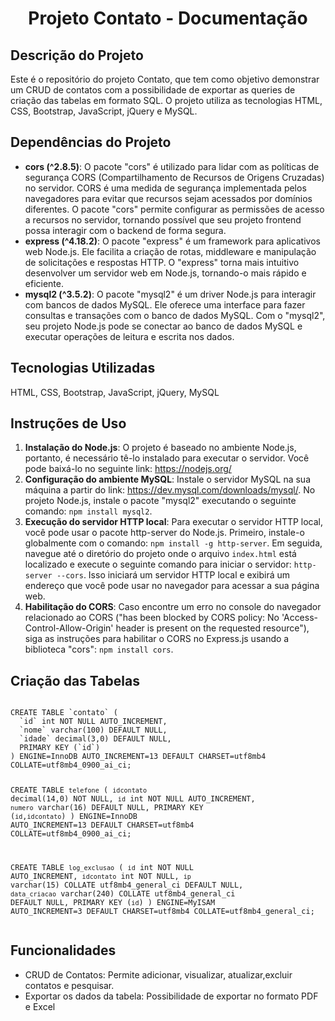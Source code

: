 <h1 align="center">Projeto Contato - Documentação</h1>

<h2>Descrição do Projeto</h2>
<p>Este é o repositório do projeto Contato, que tem como objetivo demonstrar um CRUD de contatos com a possibilidade de exportar as queries de criação das tabelas em formato SQL. O projeto utiliza as tecnologias HTML, CSS, Bootstrap, JavaScript, jQuery e MySQL.</p>

<h2>Dependências do Projeto</h2>
<ul>
  <li><strong>cors (^2.8.5)</strong>: O pacote "cors" é utilizado para lidar com as políticas de segurança CORS (Compartilhamento de Recursos de Origens Cruzadas) no servidor. CORS é uma medida de segurança implementada pelos navegadores para evitar que recursos sejam acessados por domínios diferentes. O pacote "cors" permite configurar as permissões de acesso a recursos no servidor, tornando possível que seu projeto frontend possa interagir com o backend de forma segura.</li>
  <li><strong>express (^4.18.2)</strong>: O pacote "express" é um framework para aplicativos web Node.js. Ele facilita a criação de rotas, middleware e manipulação de solicitações e respostas HTTP. O "express" torna mais intuitivo desenvolver um servidor web em Node.js, tornando-o mais rápido e eficiente.</li>
  <li><strong>mysql2 (^3.5.2)</strong>: O pacote "mysql2" é um driver Node.js para interagir com bancos de dados MySQL. Ele oferece uma interface para fazer consultas e transações com o banco de dados MySQL. Com o "mysql2", seu projeto Node.js pode se conectar ao banco de dados MySQL e executar operações de leitura e escrita nos dados.</li>
</ul>

<h2>Tecnologias Utilizadas</h2>
<p>HTML, CSS, Bootstrap, JavaScript, jQuery, MySQL</p>

<h2>Instruções de Uso</h2>
<ol>
  <li><strong>Instalação do Node.js</strong>: O projeto é baseado no ambiente Node.js, portanto, é necessário tê-lo instalado para executar o servidor. Você pode baixá-lo no seguinte link: <a href="https://nodejs.org/" target="_blank">https://nodejs.org/</a></li>
  <li><strong>Configuração do ambiente MySQL</strong>: Instale o servidor MySQL na sua máquina a partir do link: <a href="https://dev.mysql.com/downloads/mysql/" target="_blank">https://dev.mysql.com/downloads/mysql/</a>. No projeto Node.js, instale o pacote "mysql2" executando o seguinte comando: <code>npm install mysql2</code>.</li>
  <li><strong>Execução do servidor HTTP local</strong>: Para executar o servidor HTTP local, você pode usar o pacote http-server do Node.js. Primeiro, instale-o globalmente com o comando: <code>npm install -g http-server</code>. Em seguida, navegue até o diretório do projeto onde o arquivo <code>index.html</code> está localizado e execute o seguinte comando para iniciar o servidor: <code>http-server --cors</code>. Isso iniciará um servidor HTTP local e exibirá um endereço que você pode usar no navegador para acessar a sua página web.</li>
  <li><strong>Habilitação do CORS</strong>: Caso encontre um erro no console do navegador relacionado ao CORS ("has been blocked by CORS policy: No 'Access-Control-Allow-Origin' header is present on the requested resource"), siga as instruções para habilitar o CORS no Express.js usando a biblioteca "cors": <code>npm install cors</code>.</li>
</ol>

<h2>Criação das Tabelas</h2>
<pre><code>
CREATE TABLE `contato` (
  `id` int NOT NULL AUTO_INCREMENT,
  `nome` varchar(100) DEFAULT NULL,
  `idade` decimal(3,0) DEFAULT NULL,
  PRIMARY KEY (`id`)
) ENGINE=InnoDB AUTO_INCREMENT=13 DEFAULT CHARSET=utf8mb4 COLLATE=utf8mb4_0900_ai_ci;

CREATE TABLE `telefone` (
  `idcontato` decimal(14,0) NOT NULL,
  `id` int NOT NULL AUTO_INCREMENT,
  `numero` varchar(16) DEFAULT NULL,
  PRIMARY KEY (`id`,`idcontato`)
) ENGINE=InnoDB AUTO_INCREMENT=13 DEFAULT CHARSET=utf8mb4 COLLATE=utf8mb4_0900_ai_ci;

CREATE TABLE `log_exclusao` (
  `id` int NOT NULL AUTO_INCREMENT,
  `idcontato` int NOT NULL,
  `ip` varchar(15) COLLATE utf8mb4_general_ci DEFAULT NULL,
  `data_criacao` varchar(240) COLLATE utf8mb4_general_ci DEFAULT NULL,
  PRIMARY KEY (`id`)
) ENGINE=MyISAM AUTO_INCREMENT=3 DEFAULT CHARSET=utf8mb4 COLLATE=utf8mb4_general_ci;
</code></pre>

<h2>Funcionalidades</h2>
<ul>
  <li>CRUD de Contatos: Permite adicionar, visualizar, atualizar,excluir contatos e pesquisar.</li>
  <li>Exportar os dados da tabela: Possibilidade de exportar no formato PDF e Excel</li>
</ul>
